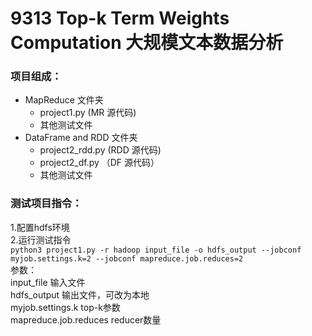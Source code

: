 # 9313 Top-k Term Weights Computation 大规模文本数据分析

### 项目组成：
- MapReduce 文件夹 
  - project1.py (MR 源代码)
  - 其他测试文件
- DataFrame and RDD 文件夹 
  - project2_rdd.py (RDD 源代码)
  - project2_df.py （DF 源代码）
  - 其他测试文件
 
### 测试项目指令：
1.配置hdfs环境  
2.运行测试指令  
`python3 project1.py -r hadoop input_file -o hdfs_output --jobconf myjob.settings.k=2 --jobconf mapreduce.job.reduces=2`  
参数：  
input_file 输入文件  
hdfs_output 输出文件，可改为本地  
myjob.settings.k top-k参数  
mapreduce.job.reduces reducer数量  
